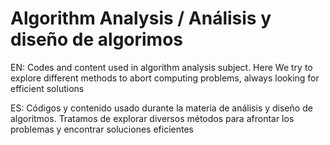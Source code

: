 # Algorithm Analysis / Análisis y diseño de algorimos

EN: Codes and content used in algorithm analysis subject.
Here We try to explore different methods to abort computing problems, always looking for efficient solutions

ES: Códigos y contenido usado durante la materia de análisis y diseño de algoritmos.
Tratamos de explorar diversos métodos para afrontar los problemas y encontrar soluciones eficientes
